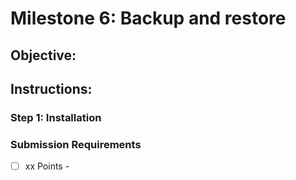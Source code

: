 # Milestone 6: Backup and restore

## Objective:

## Instructions:


### Step 1: Installation


### Submission Requirements

- [ ] xx Points -